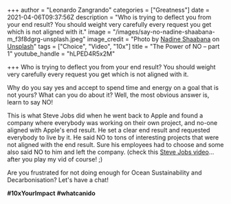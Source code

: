 +++
author = "Leonardo Zangrando"
categories = ["Greatness"]
date = 2021-04-06T09:37:56Z
description = "Who is trying to deflect you from your end result? You should weight very carefully every request you get which is not aligned with it."
image = "/images/say-no-nadine-shaabana-m_f3f8dgrg-unsplash.jpeg"
image_credit = "Photo by [Nadine Shaabana](https://unsplash.com/@nadineshaabana?utm_source=unsplash&utm_medium=referral&utm_content=creditCopyText) on [Unsplash](https://unsplash.com/s/photos/push-back?utm_source=unsplash&utm_medium=referral&utm_content=creditCopyText)"
tags = ["Choice", "Video", "10x"]
title = "The Power of NO – part 1"
youtube_handle = "hLPED4R5x2M"

+++
Who is trying to deflect you from your end result? You should weight very carefully every request you get which is not aligned with it.

Why do you say yes and accept to spend time and energy on a goal that is not yours? What can you do about it? Well, the most obvious answer is, learn to say NO!

This is what Steve Jobs did when he went back to Apple and found a company where everybody was working on their own project, and no-one aligned with Apple's end result. He set a clear end result and requested everybody to live by it. He said NO to tons of interesting projects that were not aligned with the end result. Sure his employees had to choose and some also said NO to him and left the company. (check this [Steve Jobs video](https://www.youtube.com/watch?v=H8eP99neOVs)... after you play my vid of course! ;)

Are you frustrated for not doing enough for Ocean Sustainability and Decarbonisation? Let's have a chat!

**#10xYourImpact** **#whatcanido**